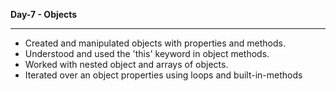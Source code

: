 <strong>Day-7 - Objects </strong>
<hr>

- Created and manipulated objects with properties and methods.
- Understood and used the 'this' keyword in object methods.
- Worked with nested object and arrays of objects.
- Iterated over an object properties using loops and built-in-methods